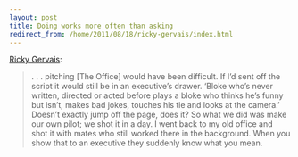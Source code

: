 ```yaml
---
layout: post
title: Doing works more often than asking
redirect_from: /home/2011/08/18/ricky-gervais/index.html
---
```

<p><a href="http://blogs.wsj.com/speakeasy/2011/08/17/ricky-gervais-on-ricky-gervais-comedy/">Ricky Gervais</a>:
<blockquote>. . . pitching [The Office] would have been difficult. If I’d sent off the script it would still be in an executive’s drawer. ‘Bloke who’s never written, directed or acted before plays a bloke who thinks he’s funny but isn’t, makes bad jokes, touches his tie and looks at the camera.’ Doesn’t exactly jump off the page, does it? So what we did was make our own pilot; we shot it in a day. I went back to my old office and shot it with mates who still worked there in the background. When you show that to an executive they suddenly know what you mean.</p></blockquote>
<p>&nbsp;</p>
